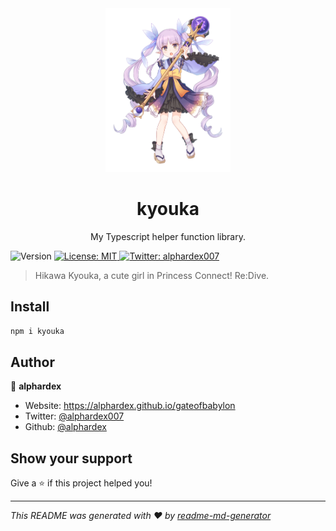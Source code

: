 <div align="center">
  <img src="./assets/logo.png" width="200">
  <h1>kyouka</h1>
  <p>My Typescript helper function library.</p>
</div>
<p>
  <img alt="Version" src="https://img.shields.io/badge/version-1.3.6-blue.svg?cacheSeconds=2592000" />
  <a href="#" target="_blank">
    <img alt="License: MIT" src="https://img.shields.io/badge/License-MIT-yellow.svg" />
  </a>
  <a href="https://twitter.com/alphardex007" target="_blank">
    <img alt="Twitter: alphardex007" src="https://img.shields.io/twitter/follow/alphardex007.svg?style=social" />
  </a>
</p>

> Hikawa Kyouka, a cute girl in Princess Connect! Re:Dive.

## Install

```sh
npm i kyouka
```

## Author

👤 **alphardex**

- Website: https://alphardex.github.io/gateofbabylon
- Twitter: [@alphardex007](https://twitter.com/alphardex007)
- Github: [@alphardex](https://github.com/alphardex)

## Show your support

Give a ⭐️ if this project helped you!

---

_This README was generated with ❤️ by [readme-md-generator](https://github.com/kefranabg/readme-md-generator)_
